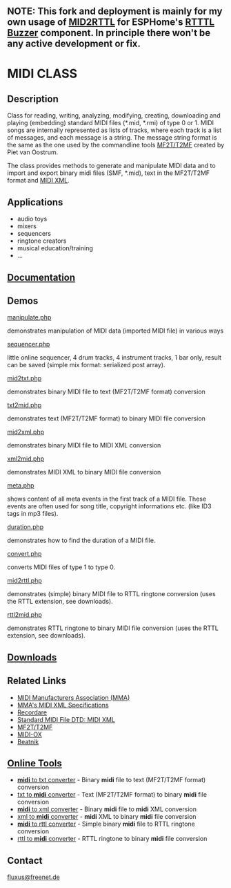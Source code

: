 ## NOTE: This fork and deployment is mainly for my own usage of [MID2RTTL](https://midiclassphp.haoc.wang/mid2rttl.php) for ESPHome's [RTTTL Buzzer](https://esphome.io/components/rtttl) component. In principle there won't be any active development or fix.

# MIDI CLASS

## Description

Class for reading, writing, analyzing, modifying, creating, downloading and playing (embedding) standard MIDI files (*.mid, *.rmi) of type 0 or 1. MIDI songs are internally represented as lists of tracks, where each track is a list of messages, and each message is a string. The message string format is the same as the one used by the commandline tools [MF2T/T2MF](ftp://ftp.cs.ruu.nl/pub/MIDI/PROGRAMS/MSDOS/mf2t.zip) created by Piet van Oostrum.

The class provides methods to generate and manipulate MIDI data and to import and export binary midi files (SMF, *.mid), text in the MF2T/T2MF format and [MIDI XML](http://www.recordare.com/dtds/midixml.html).

## Applications

- audio toys
- mixers
- sequencers
- ringtone creators
- musical education/training
- ...

## [Documentation](documentation.htm)

## Demos

[manipulate.php](manipulate.php)

demonstrates manipulation of MIDI data (imported MIDI file) in various ways

[sequencer.php](sequencer.php)

little online sequencer, 4 drum tracks, 4 instrument tracks, 1 bar only, result can be saved (simple mix format: serialized post array). 

[mid2txt.php](mid2txt.php)

demonstrates binary MIDI file to text (MF2T/T2MF format) conversion

[txt2mid.php](txt2mid.php)

demonstrates text (MF2T/T2MF format) to binary MIDI file conversion

[mid2xml.php](mid2xml.php)

demonstrates binary MIDI file to MIDI XML conversion

[xml2mid.php](xml2mid.php)

demonstrates MIDI XML to binary MIDI file conversion

[meta.php](meta.php)

shows content of all meta events in the first track of a MIDI file. These events are often used for song title, copyright informations etc. (like ID3 tags in mp3 files). 

[duration.php](duration.php)

demonstrates how to find the duration of a MIDI file.

[convert.php](convert.php)

converts MIDI files of type 1 to type 0.

[mid2rttl.php](mid2rttl.php)

demonstrates (simple) binary MIDI file to RTTL ringtone conversion (uses the RTTL extension, see downloads).

[rttl2mid.php](rttl2mid.php)

demonstrates RTTL ringtone to binary MIDI file conversion (uses the RTTL extension, see downloads).

## [Downloads](https://www.phpclasses.org/browse/package/1362/download/zip.html)

## Related Links

- <a href="http://www.midi.org/">MIDI Manufacturers Association (MMA)</a>
- <a href="http://www.midi.org/dtds/midi_xml.shtml">MMA's MIDI XML Specifications</a>
- <a href="http://www.recordare.com/default.asp">Recordare</a>
- <a href="http://www.recordare.com/dtds/midixml.html">Standard MIDI File DTD: MIDI XML</a>
- <a href="ftp://ftp.cs.ruu.nl/pub/MIDI/PROGRAMS/MSDOS/mf2t.zip">MF2T/T2MF</a>
- <a href="http://www.midiox.com/">MIDI-OX</a>
- <a href="http://www.beatnik.com/">Beatnik</a>

## [Online Tools](https://midiclassphp.haoc.wang/)

- <a href="https://midiclassphp.haoc.wang/mid2txt.php"><b>midi</b> to txt converter</a> - Binary <b>midi</b> file to text (MF2T/T2MF format) conversion
- <a href="https://midiclassphp.haoc.wang/txt2mid.php">txt to <b>midi</b> converter</a> - Text (MF2T/T2MF format) to binary <b>midi</b> file conversion
- <a href="https://midiclassphp.haoc.wang/mid2xml.php"><b>midi</b> to xml converter</a> - Binary <b>midi</b> file to <b>midi</b> XML conversion
- <a href="https://midiclassphp.haoc.wang/xml2mid.php">xml to <b>midi</b>  converter</a> - <b>midi</b> XML to binary <b>midi</b> file conversion
- <a href="https://midiclassphp.haoc.wang/mid2rttl.php"><b>midi</b> to rttl converter</a> - Simple binary <b>midi</b> file to RTTL ringtone conversion
- <a href="https://midiclassphp.haoc.wang/rttl2mid.php">rttl to <b>midi</b> converter</a> - RTTL ringtone to binary <b>midi</b> file conversion

## Contact

[fluxus@freenet.de](fluxus@freenet.de)

